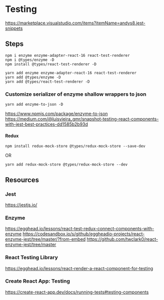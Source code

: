 # Testing

https://marketplace.visualstudio.com/items?itemName=andys8.jest-snippets

## Steps

```
npm i enzyme enzyme-adapter-react-16 react-test-renderer
npm i @types/enzyme -D
npm install @types/react-test-renderer -D
```

```
yarn add enzyme enzyme-adapter-react-16 react-test-renderer
yarn add @types/enzyme -D
yarn add @types/react-test-renderer -D
```

### Customize serializer of enzyme shallow wrappers to json

```
yarn add enzyme-to-json -D
```

https://www.npmjs.com/package/enzyme-to-json
https://medium.com/@luisvieira_gmr/snapshot-testing-react-components-with-jest-best-practices-dd1585b2b93d

#### Redux

```
npm install redux-mock-store @types/redux-mock-store --save-dev
```

OR

```
yarn add redux-mock-store @types/redux-mock-store --dev
```

## Resources

### Jest

https://jestjs.io/

### Enzyme

https://egghead.io/lessons/react-test-redux-connect-components-with-enzyme
https://codesandbox.io/s/github/eggheadio-projects/react-enzyme-jest/tree/master/?from-embed
https://github.com/twclark0/react-enzyme-jest/tree/master

### React Testing Library

https://egghead.io/lessons/react-render-a-react-component-for-testing

### Create React App: Testing

https://create-react-app.dev/docs/running-tests#testing-components
